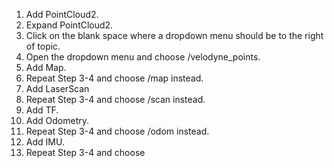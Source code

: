 1. Add PointCloud2.
2. Expand PointCloud2. 
3. Click on the blank space where a dropdown menu should be to the right of topic.
4. Open the dropdown menu and choose /velodyne_points.
5. Add Map.
6. Repeat Step 3-4 and choose /map instead.
7. Add LaserScan
8. Repeat Step 3-4 and choose /scan instead.
9. Add TF.
10. Add Odometry.
11. Repeat Step 3-4 and choose /odom instead.
12. Add IMU.
13. Repeat Step 3-4 and choose 
